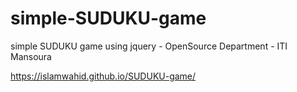 # simple-SUDUKU-game
simple SUDUKU game using jquery - OpenSource Department - ITI Mansoura

https://islamwahid.github.io/SUDUKU-game/
